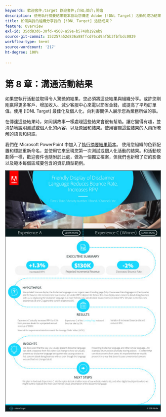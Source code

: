 ```yaml
---
keywords: 歡迎套件;target 歡迎套件;介紹;簡介;開始
description: 使用執行摘要結果範本協助您傳達 Adobe [!DNL Target] 活動的成功結果。
title: 如何與我的組織分享我的 [!DNL Target] 活動成果？
feature: Overview
exl-id: 35dd83d6-30fd-4568-a59e-b5748b192eb9
source-git-commit: 152257a52d836a88ffcd76cd9af5b3fbfbdc0839
workflow-type: tm+mt
source-wordcount: '217'
ht-degree: 100%

---
```


# 第 8 章：溝通活動結果

如果您執行活動並取得令人驚艷的結果，您必須將這些結果與組織分享。或許您剛剛贏得更多客戶、增加收入、減少客服中心來電以節省金錢，或提高了平均訂單值。使用 [!DNL Target] 最佳化及個人化，向利害關係人展示您為業務所做的事。

在傳達這些結果時，如同講故事一樣處理這些結果會很有幫助。讓它變得有趣，並清楚地說明測試或個人化的內容，以及原因和結果。使用審閱這些結果的人員所瞭解的語言和術語。

我們在 Microsoft PowerPoint 中加入了[執行摘要結果範本](/help/main/assets/executive-summary.zip)。 使用您組織的色彩配置和標誌重新命名，並使用它來呈現您第一次測試或個人化活動的結果。和活動規劃師一樣，歡迎套件也隨附於此處，做為一個獨立檔案，但我們也新增了它的影像以及範本每個區域要包含的資訊類型範例。

![執行摘要報告](/help/main/c-intro/assets/executive-summary-report.png)
